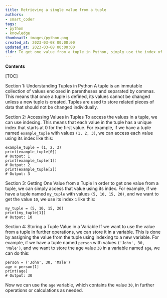 ```yaml
---
title: Retrieving a single value from a tuple
authors:
- smart_coder
tags:
- python
- knowledge
thumbnail: images/python.png
created_at: 2023-03-08 00:00:00
updated_at: 2023-03-08 00:00:00
tldr: To get one value from a tuple in Python, simply use the index of the value inside the tuple, starting at 0.
---
```


**Contents**

[TOC]

Section 1: Understanding Tuples in Python
A tuple is an immutable collection of values enclosed in parentheses and separated by commas. This means that once a tuple is defined, its values cannot be changed unless a new tuple is created. Tuples are used to store related pieces of data that should not be changed individually.

Section 2: Accessing Values in Tuples
To access the values in a tuple, we can use indexing. This means that each value in the tuple has a unique index that starts at 0 for the first value. For example, if we have a tuple named `example_tuple` with values `(1, 2, 3)`, we can access each value using its index like this: 

```
example_tuple = (1, 2, 3)
print(example_tuple[0])
# Output: 1
print(example_tuple[1])
# Output: 2
print(example_tuple[2])
# Output: 3
```

Section 3: Getting One Value from a Tuple
In order to get one value from a tuple, we can simply access that value using its index. For example, if we have a tuple named `my_tuple` with values `(5, 10, 15, 20)`, and we want to get the value `10`, we use its index `1` like this:

```
my_tuple = (5, 10, 15, 20)
print(my_tuple[1])
# Output: 10
```

Section 4: Storing a Tuple Value in a Variable
If we want to use the value from a tuple in further operations, we can store it in a variable. This is done by assigning the value from the tuple using indexing to a new variable. For example, if we have a tuple named `person` with values `('John', 30, 'Male')`, and we want to store the age value `30` in a variable named `age`, we can do this:

```
person = ('John', 30, 'Male')
age = person[1]
print(age)
# Output: 30
```

Now we can use the `age` variable, which contains the value `30`, in further operations or calculations as needed.
